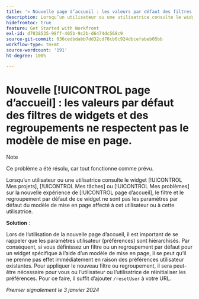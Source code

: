 ```yaml
---
title: '« Nouvelle page d’accueil : les valeurs par défaut des filtres de widgets et des regroupements ne respectent pas le modèle de mise en page. »'
description: Lorsqu’un utilisateur ou une utilisatrice consulte le widget Mes projets, Mes tâches ou Mes problèmes sur la nouvelle expérience de page d’accueil, le filtre et le regroupement par défaut de ce widget ne sont pas les paramètres par défaut du modèle de mise en page affecté à cet utilisateur ou à cette utilisatrice.
hidefromtoc: true
feature: Get Started with Workfront
exl-id: d7038535-98ff-405b-9c2b-d6474dc568c9
source-git-commit: 036cedbdabb7dd32cd78cb0c924dbcefabeb05bb
workflow-type: tm+mt
source-wordcount: '191'
ht-degree: 100%

---
```


# Nouvelle [!UICONTROL page d’accueil] : les valeurs par défaut des filtres de widgets et des regroupements ne respectent pas le modèle de mise en page.

>[!NOTE]
>
>Ce problème a été résolu, car tout fonctionne comme prévu.

Lorsqu’un utilisateur ou une utilisatrice consulte le widget [!UICONTROL Mes projets], [!UICONTROL Mes tâches] ou [!UICONTROL Mes problèmes] sur la nouvelle expérience de [!UICONTROL page d’accueil], le filtre et le regroupement par défaut de ce widget ne sont pas les paramètres par défaut du modèle de mise en page affecté à cet utilisateur ou à cette utilisatrice.

**Solution** :

Lors de l’utilisation de la nouvelle page d’accueil, il est important de se rappeler que les paramètres utilisateur (préférences) sont hiérarchisés. Par conséquent, si vous définissez un filtre ou un regroupement par défaut pour un widget spécifique à l’aide d’un modèle de mise en page, il se peut qu’il ne prenne pas effet immédiatement en raison des préférences utilisateur existantes. Pour appliquer le nouveau filtre ou regroupement, il sera peut-être nécessaire pour vous ou l’utilisateur ou l’utilisatrice de réinitialiser les préférences. Pour ce faire, il suffit d’ajouter `/resetUser` à votre URL.

_Premier signalement le 3 janvier 2024_
